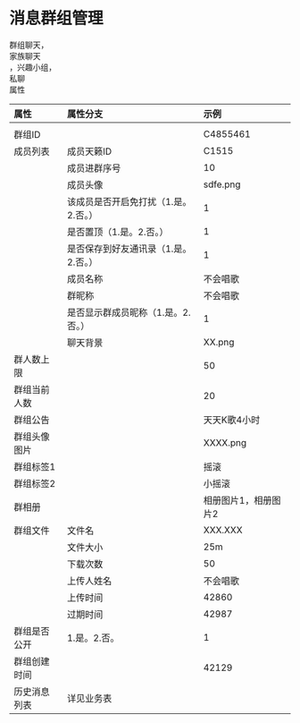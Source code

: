 # 消息群组管理

群组聊天，  
家族聊天  
，兴趣小组，  
私聊  
属性

| 属性 | 属性分支 | 示例 |
| :--- | :--- | :--- |
|  |  |  |
| 群组ID |  | C4855461 |
| 成员列表 | 成员天籁ID | C1515 |
|  | 成员进群序号 | 10 |
|  | 成员头像 | sdfe.png |
|  | 该成员是否开启免打扰（1.是。2.否。） | 1 |
|  | 是否置顶（1.是。2.否。） | 1 |
|  | 是否保存到好友通讯录（1.是。2.否。） | 1 |
|  | 成员名称 | 不会唱歌 |
|  | 群昵称 | 不会唱歌 |
|  | 是否显示群成员昵称（1.是。2.否。） | 1 |
|  | 聊天背景 | XX.png |
| 群人数上限 |  | 50 |
| 群组当前人数 |  | 20 |
| 群组公告 |  | 天天K歌4小时 |
| 群组头像图片 |  | XXXX.png |
| 群组标签1 |  | 摇滚 |
| 群组标签2 |  | 小摇滚 |
| 群相册 |  | 相册图片1，相册图片2 |
| 群组文件 | 文件名 | XXX.XXX |
|  | 文件大小 | 25m |
|  | 下载次数 | 50 |
|  | 上传人姓名 | 不会唱歌 |
|  | 上传时间 | 42860 |
|  | 过期时间 | 42987 |
| 群组是否公开 | 1.是。2.否。 | 1 |
| 群组创建时间 |  | 42129 |
| 历史消息列表 | 详见业务表 |  |



